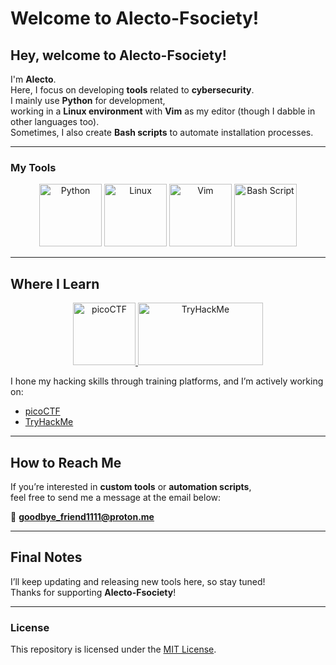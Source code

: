 # Welcome to Alecto-Fsociety!

## Hey, welcome to Alecto-Fsociety!

I'm **Alecto**.  
Here, I focus on developing **tools** related to **cybersecurity**.  
I mainly use **Python** for development,  
working in a **Linux environment** with **Vim** as my editor (though I dabble in other languages too).  
Sometimes, I also create **Bash scripts** to automate installation processes.

---

### My Tools

<p align="center">
  <img src="https://upload.wikimedia.org/wikipedia/commons/c/c3/Python-logo-notext.svg" alt="Python" width="100" height="100">
  <img src="https://upload.wikimedia.org/wikipedia/commons/a/af/Tux.png" alt="Linux" width="100" height="100">
  <img src="https://upload.wikimedia.org/wikipedia/commons/9/9f/Vimlogo.svg" alt="Vim" width="100" height="100">
  <img src="https://upload.wikimedia.org/wikipedia/commons/4/4b/Bash_Logo_Colored.svg" alt="Bash Script" width="100" height="100">
</p>

---

## Where I Learn

<p align="center">
  <a href="https://play.picoctf.org/">
    <img src="https://picoctf.org/img/logos/picoctf-logo-og.png" alt="picoCTF" width="100" height="100">
  </a>
  <a href="https://tryhackme.com/">
    <img src="https://tryhackme.com/img/logo/tryhackme_logo_full.svg" alt="TryHackMe" width="200" height="100">
  </a>
</p>

I hone my hacking skills through training platforms, and I’m actively working on:
- [picoCTF](https://play.picoctf.org/)
- [TryHackMe](https://tryhackme.com/)

---

## How to Reach Me

If you’re interested in **custom tools** or **automation scripts**,  
feel free to send me a message at the email below:

📧 **[goodbye_friend1111@proton.me](mailto:goodbye_friend1111@proton.me)**

---

## Final Notes

I’ll keep updating and releasing new tools here, so stay tuned!  
Thanks for supporting **Alecto-Fsociety**!

---

### License
This repository is licensed under the [MIT License](LICENSE).
